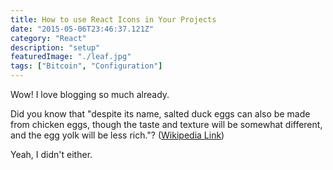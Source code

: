 ```yaml
---
title: How to use React Icons in Your Projects
date: "2015-05-06T23:46:37.121Z"
category: "React"
description: "setup"
featuredImage: "./leaf.jpg"
tags: ["Bitcoin", "Configuration"]
---
```


Wow! I love blogging so much already.

Did you know that "despite its name, salted duck eggs can also be made from
chicken eggs, though the taste and texture will be somewhat different, and the
egg yolk will be less rich."?
([Wikipedia Link](http://en.wikipedia.org/wiki/Salted_duck_egg))

Yeah, I didn't either.
